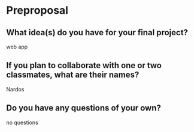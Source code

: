 # Preproposal

## What idea(s) do you have for your final project?

web app

## If you plan to collaborate with one or two classmates, what are their names?

Nardos

## Do you have any questions of your own?

no questions
